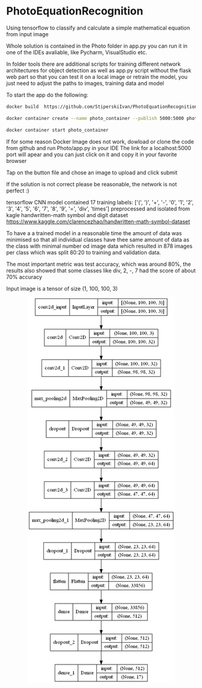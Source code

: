 # PhotoEquationRecognition
Using tensorflow to classify and calculate a simple mathematical equation from input image

Whole solution is contained in the Photo folder in app.py
you can run it in one of the IDEs avaliable, like Pycharm, VisualStudio etc.

In folder tools there are additional scripts for training different network architectures for object detection as well as app.py script without the flask web part so that you can test it on a local image or retrain the model, you just need to adjust the paths to images, training data and model

To start the app do the following:

```sh
docker build  https://github.com/StiperskiIvan/PhotoEquationRecognition.git#master -t photo
```
```sh
docker container create --name photo_container --publish 5000:5000 photo
```
```sh
docker container start photo_container
```

If for some reason Docker Image does not work, dowload or clone the code from github and run Photo/app.py in your IDE
The link for a localhost:5000 port will apear and you can just click on it and copy it in your favorite browser

Tap on the button file and chose an image to upload and click submit

If the solution is not correct please be reasonable, the network is not perfect :)

tensorflow CNN model contained 17 training labels: ['(', ')', '+', '-', '0', '1', '2', '3', '4', '5', '6', '7', '8', '9', '=', 'div', 'times'] preprocessed and isolated from kagle handwritten-math symbol and digit dataset https://www.kaggle.com/clarencezhao/handwritten-math-symbol-dataset

To have a a trained model in a reasonable time the amount of data was minimised so that all individual classes have thee same amount of data as the class with minimal number od image data which resulted in 878 images per class which was split 80:20 to training and validation data.

The most important metric was test accuracy, which was around 80%, the results also showed that some classes like div, 2, -, 7 had the score of about 70% accuracy 

Input image is a tensor of size (1, 100, 100, 3)
<p align="center">
  <img src="https://github.com/StiperskiIvan/PhotoEquationRecognition/blob/main/Photo/model.png">
</p>
